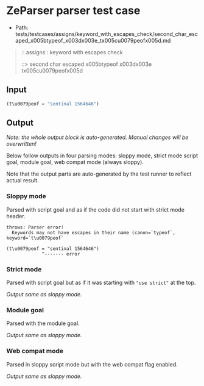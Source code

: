 # ZeParser parser test case

- Path: tests/testcases/assigns/keyword_with_escapes_check/second_char_escaped_x005btypeof_x003dx003e_tx005cu0079peofx005d.md

> :: assigns : keyword with escapes check
>
> ::> second char escaped x005btypeof x003dx003e tx005cu0079peofx005d

## Input

`````js
(t\u0079peof = "sentinal 1564646")
`````

## Output

_Note: the whole output block is auto-generated. Manual changes will be overwritten!_

Below follow outputs in four parsing modes: sloppy mode, strict mode script goal, module goal, web compat mode (always sloppy).

Note that the output parts are auto-generated by the test runner to reflect actual result.

### Sloppy mode

Parsed with script goal and as if the code did not start with strict mode header.

`````
throws: Parser error!
  Keywords may not have escapes in their name (canon=`typeof`, keyword=`t\u0079peof`

(t\u0079peof = "sentinal 1564646")
             ^------- error
`````

### Strict mode

Parsed with script goal but as if it was starting with `"use strict"` at the top.

_Output same as sloppy mode._

### Module goal

Parsed with the module goal.

_Output same as sloppy mode._

### Web compat mode

Parsed in sloppy script mode but with the web compat flag enabled.

_Output same as sloppy mode._
